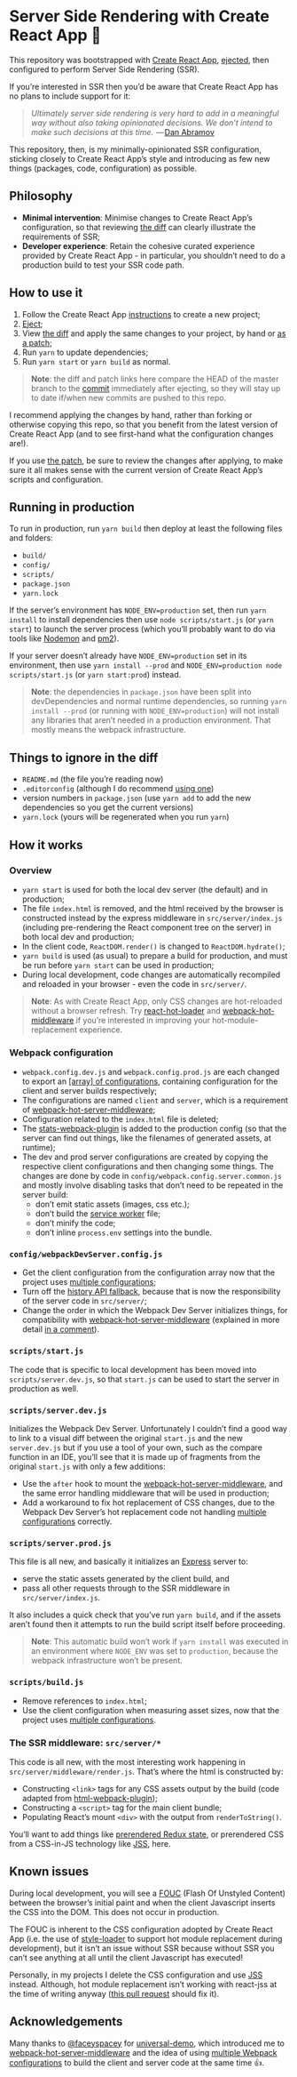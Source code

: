 Server Side Rendering with Create React App 🙌
==============================================

This repository was bootstrapped with [Create React App][1], [ejected][3], then configured to perform Server Side 
Rendering (SSR).

If you’re interested in SSR then you’d be aware that Create React App has no plans to include support for it:

> _Ultimately server side rendering is very hard to add in a meaningful way without also taking opinionated decisions. 
> We don’t intend to make such decisions at this time._  — [Dan Abramov][4]

This repository, then, is my minimally-opinionated SSR configuration, sticking closely to Create React App’s style and 
introducing as few new things (packages, code, configuration) as possible.

Philosophy
----------

- **Minimal intervention**: Minimise changes to Create React App’s configuration, so that reviewing [the diff][5] can 
  clearly illustrate the requirements of SSR;
- **Developer experience**: Retain the cohesive curated experience provided by Create React App - in particular, you 
  shouldn’t need to do a production build to test your SSR code path.

How to use it
-------------

1. Follow the Create React App [instructions][2] to create a new project;
2. [Eject][3];
3. View [the diff][5] and apply the same changes to your project, by hand or [as a patch][6];
4. Run `yarn` to update dependencies;
5. Run `yarn start` or `yarn build` as normal.

> **Note**: the diff and patch links here compare the HEAD of the master branch to the [commit][7] immediately after 
> ejecting, so they will stay up to date if/when new commits are pushed to this repo.

I recommend applying the changes by hand, rather than forking or otherwise copying this repo, so that you benefit from 
the latest version of Create React App (and to see first-hand what the configuration changes are!).

If you use [the patch][6], be sure to review the changes after applying, to make sure it all makes sense with the 
current version of Create React App’s scripts and configuration.

Running in production
---------------------

To run in production, run `yarn build` then deploy at least the following files and folders:

- `build/`
- `config/`
- `scripts/`
- `package.json`
- `yarn.lock`

If the server’s environment has `NODE_ENV=production` set, then run `yarn install` to install dependencies then use
`node scripts/start.js` (or `yarn start`) to launch the server process (which you’ll probably want to do via tools like 
[Nodemon][23] and [pm2][24]).

If your server doesn’t already have `NODE_ENV=production` set in its environment, then use `yarn install --prod` and 
`NODE_ENV=production node scripts/start.js` (or `yarn start:prod`) instead.

> **Note**: the dependencies in `package.json` have been split into devDependencies and normal runtime dependencies, 
> so running `yarn install --prod` (or running with `NODE_ENV=production`) will not install any libraries that aren’t
> needed in a production environment. That mostly means the webpack infrastructure.

Things to ignore in the diff
----------------------------

- `README.md` (the file you’re reading now)
- `.editorconfig` (although I do recommend [using one][8])
- version numbers in `package.json` (use `yarn add` to add the new dependencies so you get the current versions)
- `yarn.lock` (yours will be regenerated when you run `yarn`)

How it works
------------

### Overview

- `yarn start` is used for both the local dev server (the default) and in production;
- The file `index.html` is removed, and the html received by the browser is constructed instead by the express 
  middleware in `src/server/index.js` (including pre-rendering the React component tree on the server) in both local dev 
  and production;
- In the client code, `ReactDOM.render()` is changed to `ReactDOM.hydrate()`;
- `yarn build` is used (as usual) to prepare a build for production, and must be run before `yarn start` can be used
  in production;
- During local development, code changes are automatically recompiled and reloaded in your browser - even the code in 
  `src/server/`. 
  
> **Note**: As with Create React App, only CSS changes are hot-reloaded without a browser refresh. Try 
> [react-hot-loader][13] and [webpack-hot-middleware][14] if you’re interested in improving your hot-module-replacement
> experience.

### Webpack configuration

- `webpack.config.dev.js` and `webpack.config.prod.js` are each changed to export an [[array] of configurations][12], 
  containing configuration for the client and server builds respectively;
- The configurations are named `client` and `server`, which is a requirement of [webpack-hot-server-middleware][11];
- Configuration related to the `index.html` file is deleted;
- The [stats-webpack-plugin][18] is added to the production config (so that the server can find out things, like the
  filenames of generated assets, at runtime);
- The dev and prod server configurations are created by copying the respective client configurations and then changing 
  some things. The changes are done by code in `config/webpack.config.server.common.js` and mostly involve disabling 
  tasks that don’t need to be repeated in the server build:
  - don’t emit static assets (images, css etc.);
  - don’t build the [service worker][15] file;
  - don’t minify the code;
  - don’t inline `process.env` settings into the bundle.

### `config/webpackDevServer.config.js`

- Get the client configuration from the configuration array now that the project uses [multiple configurations][12];
- Turn off the [history API fallback][16], because that is now the responsibility of the server code in `src/server/`;
- Change the order in which the Webpack Dev Server initializes things, for compatibility with 
  [webpack-hot-server-middleware][11] (explained in more detail [in a comment][17]).

### `scripts/start.js`

The code that is specific to local development has been moved into `scripts/server.dev.js`, so that `start.js` can be 
used to start the server in production as well. 

### `scripts/server.dev.js`

Initializes the Webpack Dev Server. Unfortunately I couldn’t find a good way to link to a visual diff between the
original `start.js` and the new `server.dev.js` but if you use a tool of your own, such as the compare function in an 
IDE, you’ll see that it is made up of fragments from the original `start.js` with only a few additions:

- Use the `after` hook to mount the [webpack-hot-server-middleware][11], and the same error handling middleware that 
  will be used in production;
- Add a workaround to fix hot replacement of CSS changes, due to the Webpack Dev Server’s hot replacement code not 
  handling [multiple configurations][12] correctly.

### `scripts/server.prod.js`

This file is all new, and basically it initializes an [Express][19] server to:

- serve the static assets generated by the client build, and 
- pass all other requests through to the SSR middleware in `src/server/index.js`.

It also includes a quick check that you’ve run `yarn build`, and if the assets aren’t found then it attempts to run the 
build script itself before proceeding. 

> **Note**: This automatic build won’t work if `yarn install` was executed in an environment where `NODE_ENV` was set to
> `production`, because the webpack infrastructure won’t be present.

### `scripts/build.js`

- Remove references to `index.html`;
- Use the client configuration when measuring asset sizes, now that the project uses [multiple configurations][12].

### The SSR middleware: `src/server/*`

This code is all new, with the most interesting work happening in `src/server/middleware/render.js`. That’s where the
html is constructed by:

- Constructing `<link>` tags for any CSS assets output by the build (code adapted from [html-webpack-plugin][20]);
- Constructing a `<script>` tag for the main client bundle;
- Populating React’s mount `<div>` with the output from `renderToString()`.

You’ll want to add things like [prerendered Redux state][21], or prerendered CSS from a CSS-in-JS technology like 
[JSS][22], here.

Known issues
------------

During local development, you will see a [FOUC][25] (Flash Of Unstyled Content) between the browser’s initial paint and
when the client Javascript inserts the CSS into the DOM. This does not occur in production.
 
The FOUC is inherent to the CSS configuration adopted by Create React App (i.e. the use of [style-loader][26] to support 
hot module replacement during development), but it isn’t an issue without SSR because without SSR you can’t see anything 
at all until the client Javascript has executed!

Personally, in my projects I delete the CSS configuration and use [JSS][27] instead. Although, hot module replacement 
isn’t working with react-jss at the time of writing anyway ([this pull request][28] should fix it).

Acknowledgements
----------------

Many thanks to [@faceyspacey][9] for [universal-demo][10], which introduced me to [webpack-hot-server-middleware][11] 
and the idea of using [multiple Webpack configurations][12] to build the client and server code at the same time 👍.





[1]: https://github.com/facebook/create-react-app
[2]: https://github.com/facebook/create-react-app#creating-an-app
[3]: https://github.com/facebook/create-react-app/blob/master/packages/react-scripts/template/README.md#npm-run-eject
[4]: https://github.com/facebook/create-react-app/issues/990#issuecomment-257172453
[5]: https://github.com/felthy/create-react-app-ssr-config/compare/b294b0504c178abe8372cbc9fde8083e1fa75628...master
[6]: https://github.com/felthy/create-react-app-ssr-config/compare/b294b0504c178abe8372cbc9fde8083e1fa75628...master.patch
[7]: https://github.com/felthy/create-react-app-ssr-config/commit/b294b0504c178abe8372cbc9fde8083e1fa75628
[8]: https://editorconfig.org/
[9]: https://github.com/faceyspacey
[10]: https://github.com/faceyspacey/universal-demo
[11]: https://github.com/60frames/webpack-hot-server-middleware
[12]: https://webpack.js.org/configuration/configuration-types/#exporting-multiple-configurations
[13]: https://github.com/webpack-contrib/webpack-hot-middleware
[14]: https://github.com/gaearon/react-hot-loader
[15]: https://github.com/facebook/create-react-app/blob/master/packages/react-scripts/template/README.md#making-a-progressive-web-app
[16]: https://github.com/webpack/webpack-dev-server/tree/master/examples/cli/history-api-fallback
[17]: https://github.com/felthy/create-react-app-ssr-config/blob/master/config/webpackDevServer.config.js#L92
[18]: https://github.com/unindented/stats-webpack-plugin
[19]: https://expressjs.com/
[20]: https://github.com/jantimon/html-webpack-plugin/blob/master/index.js#L406
[21]: https://redux.js.org/recipes/server-rendering#preparing-the-initial-state
[22]: http://cssinjs.org/server-side-rendering/
[23]: https://nodemon.io/
[24]: http://pm2.keymetrics.io/
[25]: https://en.wikipedia.org/wiki/Flash_of_unstyled_content
[26]: https://github.com/webpack-contrib/style-loader/issues/107
[27]: https://github.com/cssinjs/react-jss
[28]: https://github.com/cssinjs/react-jss/pull/123
